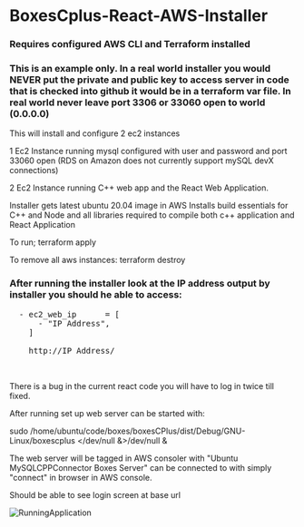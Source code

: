 # BoxesCplus-React-AWS-Installer

### Requires configured AWS CLI and Terraform installed

### This is an example only. In a real world installer you would NEVER put the private and public key to access server in code that is checked into github it would be in a terraform var file. In real world never leave port 3306 or 33060 open to world (0.0.0.0)

This will install and configure 2 ec2 instances

1 Ec2 Instance running mysql configured with user and password and port 33060 open (RDS on Amazon does not currently support mySQL devX connections)

2 Ec2 Instance running C++ web app and the React Web Application.

Installer gets latest ubuntu 20.04 image in AWS 
Installs build essentials for C++ and Node and all libraries required to compile both c++ application and React Application

To run;  terraform apply

To remove all aws instances: terraform destroy

### After running the installer look at the IP address output by installer you should he able to access:
<pre>
  - ec2_web_ip      = [
      - "IP Address",
    ] 
    
    http://IP Address/
    
    </pre>

There is a bug in the current react code you will have to log in twice till fixed.

After running set up web server can be started with:

sudo /home/ubuntu/code/boxes/boxesCPlus/dist/Debug/GNU-Linux/boxescplus </dev/null &>/dev/null & 

The web server will be tagged in AWS consoler with "Ubuntu MySQLCPPConnector Boxes Server" can be connected to with simply "connect" in browser in AWS console.

Should be able to see login screen at base url


![RunningApplication](https://user-images.githubusercontent.com/3844301/174111335-f4437aca-fbb1-4ea2-959c-a0bf2da9b0b4.png)

